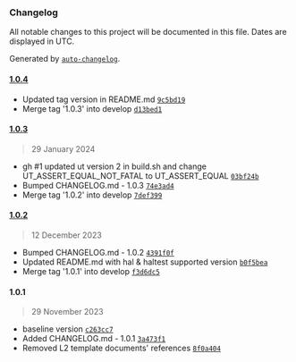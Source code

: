 ### Changelog

All notable changes to this project will be documented in this file. Dates are displayed in UTC.

Generated by [`auto-changelog`](https://github.com/CookPete/auto-changelog).

#### [1.0.4](https://github.com/rdkcentral/rdk-halif-test-rmf_audio_capture/compare/1.0.3...1.0.4)

- Updated tag version in README.md [`9c5bd19`](https://github.com/rdkcentral/rdk-halif-test-rmf_audio_capture/commit/9c5bd19b2ccde107245bd770139f44d92f3c2b35)
- Merge tag '1.0.3' into develop [`d13bed1`](https://github.com/rdkcentral/rdk-halif-test-rmf_audio_capture/commit/d13bed12418244e145aca8ef29d3dbc3e26bdc7f)

#### [1.0.3](https://github.com/rdkcentral/rdk-halif-test-rmf_audio_capture/compare/1.0.2...1.0.3)

> 29 January 2024

- gh #1 updated ut version 2 in build.sh and change UT_ASSERT_EQUAL_NOT_FATAL to UT_ASSERT_EQUAL [`03bf24b`](https://github.com/rdkcentral/rdk-halif-test-rmf_audio_capture/commit/03bf24bf2640b5aa361a3ad4401a5dd15f05cf17)
- Bumped CHANGELOG.md - 1.0.3 [`74e3ad4`](https://github.com/rdkcentral/rdk-halif-test-rmf_audio_capture/commit/74e3ad431e358f2f8d06ef5b9d507a5c10313722)
- Merge tag '1.0.2' into develop [`7def399`](https://github.com/rdkcentral/rdk-halif-test-rmf_audio_capture/commit/7def399e88af5de7a86dffe9058d90633a82bcf1)

#### [1.0.2](https://github.com/rdkcentral/rdk-halif-test-rmf_audio_capture/compare/1.0.1...1.0.2)

> 12 December 2023

- Bumped CHANGELOG.md - 1.0.2 [`4391f0f`](https://github.com/rdkcentral/rdk-halif-test-rmf_audio_capture/commit/4391f0f3db33d4e8db94e36dcd24863faa72de7f)
- Updated README.md with hal & haltest supported version [`b0f5bea`](https://github.com/rdkcentral/rdk-halif-test-rmf_audio_capture/commit/b0f5beaf6af2e0b545cc097ed71d7dbbe9f496a9)
- Merge tag '1.0.1' into develop [`f3d6dc5`](https://github.com/rdkcentral/rdk-halif-test-rmf_audio_capture/commit/f3d6dc52d65ff48cb80a238987f2ea213a6c771d)

#### 1.0.1

> 29 November 2023

- baseline version [`c263cc7`](https://github.com/rdkcentral/rdk-halif-test-rmf_audio_capture/commit/c263cc7fd65d914c9d6184af151a00d7f6980c43)
- Added CHANGELOG.md - 1.0.1 [`3a473f1`](https://github.com/rdkcentral/rdk-halif-test-rmf_audio_capture/commit/3a473f17b9db8166b414127e344cb9ac68c57566)
- Removed L2 template documents' references [`8f0a404`](https://github.com/rdkcentral/rdk-halif-test-rmf_audio_capture/commit/8f0a40452012dfb47f64fe6f74c8fb03ce0b56ca)
